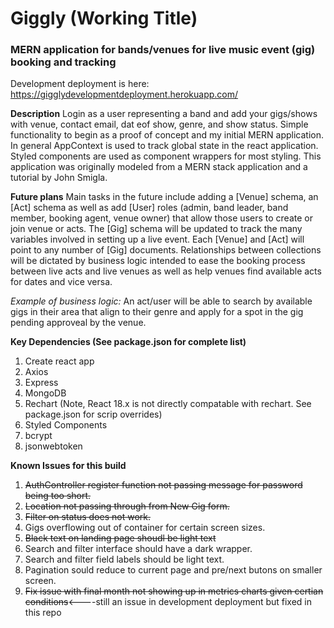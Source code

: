 # Giggly (Working Title)
### MERN application for bands/venues for live music event (gig) booking and tracking

Development deployment is here:
https://gigglydevelopmentdeployment.herokuapp.com/

**Description**
Login as a user representing a band and add your gigs/shows with venue, contact email, dat eof show, genre, and show status. Simple functionality to begin as a proof of concept and my initial MERN application. In general AppContext is used to track global state in the react application. Styled components are used as component wrappers for most styling. This application was originally modeled from a MERN stack application and a tutorial by John Smigla.

**Future plans**
Main tasks in the future include adding a [Venue] schema, an [Act] schema as well as add [User] roles (admin, band leader, band member, booking agent, venue owner) that allow those users to create or join venue or acts. The [Gig] schema will be updated to track the many variables involved in setting up a live event. Each [Venue] and [Act] will point to any number of [Gig] documents. Relationships between collections will be dictated by business logic intended to ease the booking process between live acts and live venues as well as help venues find available acts for dates and vice versa.

_Example of business logic:_ An act/user will be able to search by available gigs in their area that align to their genre and apply for a spot in the gig pending approveal by the venue.

**Key Dependencies (See package.json for complete list)**
1. Create react app
2. Axios
3. Express
4. MongoDB
5. Rechart (Note, React 18.x is not directly compatable with rechart. See package.json for scrip overrides)
6. Styled Components
7. bcrypt
8. jsonwebtoken

**Known Issues for this build**

1. ~~AuthController register function not passing message for password being too short.~~
3. ~~Location not passing through from New Gig form.~~
4. ~~Filter on status does not work.~~
5. Gigs overflowing out of container for certain screen sizes.
6. ~~Black text on landing page shoudl be light text~~
7. Search and filter interface should have a dark wrapper.
8. Search and filter field labels should be light text.
9. Pagination sould reduce to current page and pre/next butons on smaller screen.
10. ~~Fix issue with final month not showing up in metrics charts given certian conditions~~<----still an issue in development deployment but fixed in this repo 
